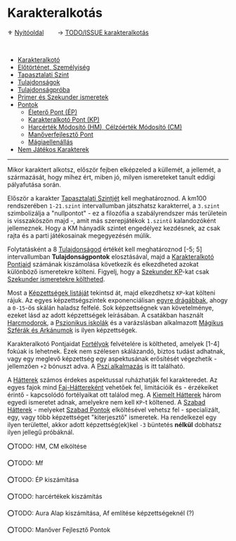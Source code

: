 # Karakteralkotás

⚜️ [Nyitóoldal](start.md) &nbsp;&nbsp;&nbsp;&nbsp;&nbsp;&nbsp;&nbsp;→ [TODO/ISSUE karakteralkotás](https://github.com/kaktusztea/km100/wiki/TODO.ISSUE.karakteralkotas)

<br />

- [Karakteralkotó](011_karakteralkoto.md)
- [Előtörténet, Személyiség](012_elotortenet_szemelyiseg.md)
- [Tapasztalati Szint](013_tsz_szintlepes.md)
- [Tulajdonságok](014_tulajdonsagok.md)
- [Tulajdonságpróba](015_tulajdonsagproba.md)
- [Primer és Szekunder ismeretek](016_primer_szekunder_ismeretek.md)
- [Pontok](017_00_pontok.md)
  - [Életerő Pont (ÉP)](017_01_ep.md)
  - [Karakteralkotó Pont (KP)](017_02_kp.md)
  - [Harcérték Módosító (HM), Célzóérték Módosító (CM)](017_03_hm_cm.md)
  - [Manőverfejlesztő Pont](017_04_mfp.md)
  - [Mágiaellenállás](017_06_magiaellenallas.md)
- [Nem Játékos Karakterek](018_njk.md)


---

Mikor karaktert alkotsz, először fejben elképzeled a küllemét, a jellemét, a származását, hogy mihez ért, miben jó, milyen ismereteket tanult eddigi pályafutása során.

Először a karakter [Tapasztalati Szintjét](013_tsz_szintlepes.md) kell meghatároznod. A km100 rendszerében `1-21.szint` intervallumban játszhatsz karakterrel, a `3.szint` szimbolizálja a "nullpontot" - ez a filozófia a szabályrendszer más területein is visszaköszön majd -, amit más szerepjátékok `1.szintű` kalandozóként jellemeznek. Hogy a KM hányadik szintet engedélyez kezdésnek, az csak rajta és a parti játékosainak megegyezésén múlik.

Folytatásként a 8 [Tulajdonságod](014_tulajdonsagok.md) értékét kell meghatároznod [-5; 5] intervallumban **Tulajdonságpontok** elosztásával, majd a [Karakteralkotó Pontjaid](017_02_kp.md) számának kiszámolása következik és elkezdheted azokat különböző ismeretekre költeni. Figyelj, hogy a [Szekunder KP](017_02_kp.md)-kat csak [Szekunder ismeretekre költheted](016_primer_szekunder_ismeretek.md).

Most a [Képzettségek listáját](031_kepzettseglista.md) tekintsd át, majd elkezdhetsz `KP`-kat költeni rájuk. Az egyes képzettségszintek exponenciálisan [egyre drágábbak](035_kepzettsegszintek_kp_igenye.md), ahogy a `0-15`-ös skálán haladsz felfelé. Sok képzettségnek van követelménye, ezeket lásd az adott képzettségek leírásában. A csatákban használt [Harcmodorok](031_kepzettseglista.md#harci-k%C3%A9pzetts%C3%A9gek-%F0%9F%85%BF%EF%B8%8F), a [Pszionikus iskolák](kepzettsegek/pszi_iskola.md) és a varázslásban alkalmazott [Mágikus Szférák és Arkánumok](096_magikus_szferak_arkanumok.md) is ilyen képzettségek.

Karakteralkotó Pontjaidat [Fortélyok](040_fortelyok.md) felvételére is költheted, amelyek [1-4] fokúak is lehetnek. Ezek nem szélesen skálázandó, biztos tudást adhatnak, vagy egy meglevő képzettség egy aspektusának erősítését végezhetik - jellemzően `+2` bónuszt adva. A [Pszí alkalmazás](fortelyok.misztikus/pszi_alkalmazas.md) is itt található.

A [Hátterek](020_hattererek.md) számos érdekes aspektussal ruházhatják fel karakteredet. Az egyes fajok mind [Faj-Háttereként](21_faj_hatterek.md) vehetőek fel, limitációik és - érzékeiket érintő - kapcsolódó fortélyaikat ott találod meg. A [Kiemelt Hátterek](022_kiemelt_hatterek.md) három egyedi ismeretet adnak, amelyekre nem kell `KP`-t költened. A [Szabad Hátterek](023_szabad_hatterek.md) - melyeket [Szabad Pontok](017_05_szp.md) elköltésével vehetsz fel - specializált, egy, vagy több képzettséget "kiterjesztő" ismeretek. Ha rendelkezel egy ilyen területtel, akkor adott képzettség(ek)kel `-3` büntetés **nélkül** dobhatsz ilyen jellegű próbáknál.


⭕TODO: HM, CM elköltése

⭕TODO: Mf

⭕TODO: ÉP kiszámítása

⭕TODO: harcértékek kiszámítás

⭕TODO: Aura Alap kiszámítása, Af említése képzettségeknél (?)

⭕TODO: Manőver Fejlesztő Pontok
